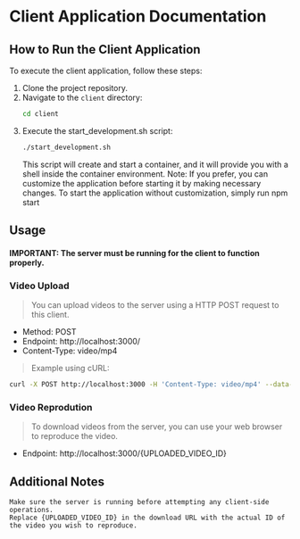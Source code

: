 # Client Application Documentation

## How to Run the Client Application
To execute the client application, follow these steps:

1. Clone the project repository.
2. Navigate to the `client` directory:
   ```bash
   cd client
   ```
3. Execute the start_development.sh script:
   ```bash
   ./start_development.sh
   ```
    This script will create and start a container, and it will provide you with a shell inside the container environment.
    Note: If you prefer, you can customize the application before starting it by making necessary changes. To start the application without customization, simply run npm start

## Usage

#### IMPORTANT: The server must be running for the client to function properly.
### Video Upload
> You can upload videos to the server using a HTTP POST request to this client.
 - Method: POST
 - Endpoint: http://localhost:3000/
 - Content-Type: video/mp4
> Example using cURL:
   ```bash
   curl -X POST http://localhost:3000 -H 'Content-Type: video/mp4' --data-binary '@/your/path/file.mp4'
   ```

### Video Reprodution
> To download videos from the server, you can use your web browser to reproduce the video.
 - Endpoint: http://localhost:3000/{UPLOADED_VIDEO_ID}

## Additional Notes

    Make sure the server is running before attempting any client-side operations.
    Replace {UPLOADED_VIDEO_ID} in the download URL with the actual ID of the video you wish to reproduce.
